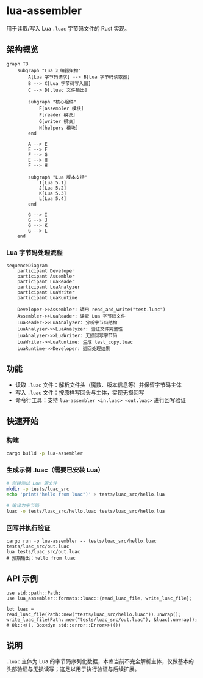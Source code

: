 # lua-assembler

用于读取/写入 Lua `.luac` 字节码文件的 Rust 实现。

## 架构概览

```mermaid
graph TB
    subgraph "Lua 汇编器架构"
        A[Lua 字节码请求] --> B[Lua 字节码读取器]
        B --> C[Lua 字节码写入器]
        C --> D[.luac 文件输出]
        
        subgraph "核心组件"
            E[assembler 模块]
            F[reader 模块]
            G[writer 模块]
            H[helpers 模块]
        end
        
        A --> E
        E --> F
        F --> G
        E --> H
        F --> H
        
        subgraph "Lua 版本支持"
            I[Lua 5.1]
            J[Lua 5.2]
            K[Lua 5.3]
            L[Lua 5.4]
        end
        
        G --> I
        G --> J
        G --> K
        G --> L
    end
```

### Lua 字节码处理流程

```mermaid
sequenceDiagram
    participant Developer
    participant Assembler
    participant LuaReader
    participant LuaAnalyzer
    participant LuaWriter
    participant LuaRuntime
    
    Developer->>Assembler: 调用 read_and_write("test.luac")
    Assembler->>LuaReader: 读取 Lua 字节码文件
    LuaReader->>LuaAnalyzer: 分析字节码结构
    LuaAnalyzer->>LuaAnalyzer: 验证文件完整性
    LuaAnalyzer->>LuaWriter: 无损回写字节码
    LuaWriter->>LuaRuntime: 生成 test_copy.luac
    LuaRuntime->>Developer: 返回处理结果
```

## 功能

- 读取 `.luac` 文件：解析文件头（魔数、版本信息等）并保留字节码主体
- 写入 `.luac` 文件：按原样写回头与主体，实现无损回写
- 命令行工具：支持 `lua-assembler <in.luac> <out.luac>` 进行回写验证

## 快速开始

### 构建

```bash
cargo build -p lua-assembler
```

### 生成示例 .luac（需要已安装 Lua）

```bash
# 创建测试 Lua 源文件
mkdir -p tests/luac_src
echo 'print("hello from luac")' > tests/luac_src/hello.lua

# 编译为字节码
luac -o tests/luac_src/hello.luac tests/luac_src/hello.lua
```

### 回写并执行验证

```bash,no_run
cargo run -p lua-assembler -- tests/luac_src/hello.luac tests/luac_src/out.luac
lua tests/luac_src/out.luac
# 预期输出：hello from luac
```

## API 示例

```rust,no_run
use std::path::Path;
use lua_assembler::formats::luac::{read_luac_file, write_luac_file};

let luac = read_luac_file(Path::new("tests/luac_src/hello.luac")).unwrap();
write_luac_file(Path::new("tests/luac_src/out.luac"), &luac).unwrap();
# Ok::<(), Box<dyn std::error::Error>>(())
```

## 说明

`.luac` 主体为 Lua 的字节码序列化数据，本库当前不完全解析主体，仅做基本的头部验证与无损读写；这足以用于执行验证与后续扩展。
